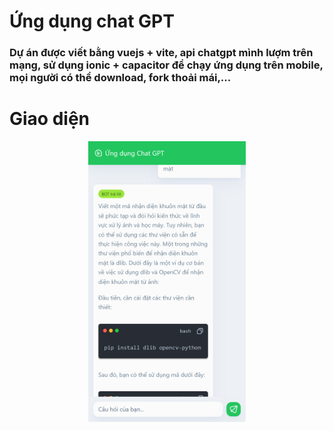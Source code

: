 # Ứng dụng chat GPT
### Dự án được viết bằng vuejs + vite, api chatgpt mình lượm trên mạng, sử dụng ionic + capacitor để chạy ứng dụng trên mobile, mọi người có thể download, fork thoải mái,...
# Giao diện
<p align="center">
  <img style="width: 50%; margin: 0 auto;" src="md/pictures/review-app.png" />
</p>

